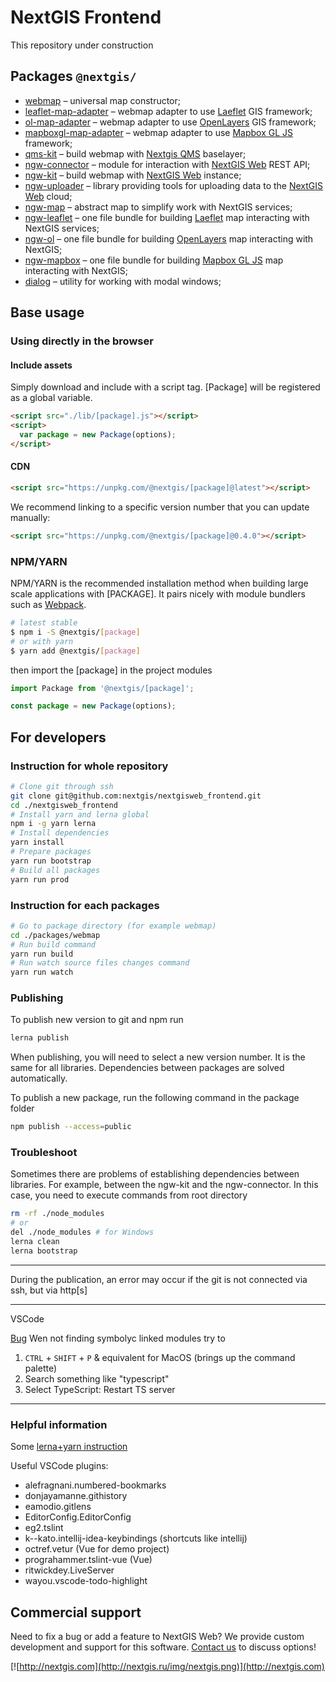 # NextGIS Frontend

This repository under construction

## Packages `@nextgis/`

- [webmap](https://github.com/nextgis/nextgisweb_frontend/tree/master/packages/webmap) – universal map constructor;
- [leaflet-map-adapter](https://github.com/nextgis/nextgisweb_frontend/tree/master/packages/leaflet-map-adapter) – webmap adapter to use [Laeflet](https://leafletjs.com/) GIS framework;
- [ol-map-adapter](https://github.com/nextgis/nextgisweb_frontend/tree/master/packages/ol-map-adapter) – webmap adapter to use [OpenLayers](https://openlayers.org/) GIS framework;
- [mapboxgl-map-adapter](https://github.com/nextgis/nextgisweb_frontend/tree/master/packages/mapboxgl-map-adapter) – webmap adapter to use [Mapbox GL JS](https://www.mapbox.com/mapbox-gl-js/api/) framework;
- [qms-kit](https://github.com/nextgis/nextgisweb_frontend/tree/master/packages/qms-kit) – build webmap with [Nextgis QMS](https://qms.nextgis.com/) baselayer;
- [ngw-connector](https://github.com/nextgis/nextgisweb_frontend/tree/master/packages/ngw-connector) – module for interaction with [NextGIS Web](http://docs.nextgis.ru/docs_ngweb_dev/doc/developer/toc.html) REST API;
- [ngw-kit](https://github.com/nextgis/nextgisweb_frontend/tree/master/packages/ngw-kit) – build webmap with [NextGIS Web](http://nextgis.ru/nextgis-web/) instance;
- [ngw-uploader](https://github.com/nextgis/nextgisweb_frontend/tree/master/packages/ngw-uploader) – library providing tools for uploading data to the [NextGIS Web](http://nextgis.ru/nextgis-web/) cloud;
- [ngw-map](https://github.com/nextgis/nextgisweb_frontend/tree/master/packages/ngw-map) – abstract map to simplify work with NextGIS services;
- [ngw-leaflet](https://github.com/nextgis/nextgisweb_frontend/tree/master/packages/ngw-leaflet) – one file bundle for building [Laeflet](https://leafletjs.com/) map interacting with NextGIS services;
- [ngw-ol](https://github.com/nextgis/nextgisweb_frontend/tree/master/packages/ngw-ol) – one file bundle for building [OpenLayers](https://openlayers.org/) map interacting with NextGIS;
- [ngw-mapbox](https://github.com/nextgis/nextgisweb_frontend/tree/master/packages/ngw-mapbox) – one file bundle for building [Mapbox GL JS](https://www.mapbox.com/mapbox-gl-js/api/) map interacting with NextGIS;
- [dialog](https://github.com/nextgis/nextgisweb_frontend/tree/master/packages/dialog) – utility for working with modal windows;

## Base usage

### Using directly in the browser

#### Include assets

Simply download and include with a script tag. \[Package\] will be registered as a global variable.

```html
<script src="./lib/[package].js"></script>
<script>
  var package = new Package(options);
</script>
```

#### CDN

```html
<script src="https://unpkg.com/@nextgis/[package]@latest"></script>
```

We recommend linking to a specific version number that you can update manually:

```html
<script src="https://unpkg.com/@nextgis/[package]@0.4.0"></script>
```

### NPM/YARN

NPM/YARN is the recommended installation method when building large scale applications with [PACKAGE]. It pairs nicely with module bundlers such as [Webpack](https://webpack.js.org/).

```bash
# latest stable
$ npm i -S @nextgis/[package]
# or with yarn
$ yarn add @nextgis/[package]
```

then import the \[package\] in the project modules

```js
import Package from '@nextgis/[package]';

const package = new Package(options);
```

## For developers

### Instruction for whole repository

```bash
# Clone git through ssh
git clone git@github.com:nextgis/nextgisweb_frontend.git
cd ./nextgisweb_frontend
# Install yarn and lerna global
npm i -g yarn lerna
# Install dependencies
yarn install
# Prepare packages
yarn run bootstrap
# Build all packages
yarn run prod
```

### Instruction for each packages

```bash
# Go to package directory (for example webmap)
cd ./packages/webmap
# Run build command
yarn run build
# Run watch source files changes command
yarn run watch
```

### Publishing

To publish new version to git and npm run

```bash
lerna publish
```

When publishing, you will need to select a new version number. It is the same for all libraries.
Dependencies between packages are solved automatically.

To publish a new package, run the following command in the package folder

```bash
npm publish --access=public
```

### Troubleshoot

Sometimes there are problems of establishing dependencies between libraries.
For example, between the ngw-kit and the ngw-connector.
In this case, you need to execute commands from root directory

```bash
rm -rf ./node_modules
# or
del ./node_modules # for Windows
lerna clean
lerna bootstrap
```

---

During the publication, an error may occur if the git is not connected via ssh, but via http[s]

---

VSCode

[Bug](https://github.com/Microsoft/vscode/issues/25312) Wen not finding symbolyc linked modules try to

1. `CTRL` + `SHIFT` + `P` & equivalent for MacOS (brings up the command palette)
2. Search something like "typescript"
3. Select TypeScript: Restart TS server

---

### Helpful information

Some [lerna+yarn instruction](https://medium.com/trabe/monorepo-setup-with-lerna-and-yarn-workspaces-5d747d7c0e91)

Useful VSCode plugins:

- alefragnani.numbered-bookmarks
- donjayamanne.githistory
- eamodio.gitlens
- EditorConfig.EditorConfig
- eg2.tslint
- k--kato.intellij-idea-keybindings (shortcuts like intellij)
- octref.vetur (Vue for demo project)
- prograhammer.tslint-vue (Vue)
- ritwickdey.LiveServer
- wayou.vscode-todo-highlight

## Commercial support

Need to fix a bug or add a feature to NextGIS Web? We provide custom development and support for this software. [Contact us](http://nextgis.com/contact/) to discuss options!

[![http://nextgis.com](http://nextgis.ru/img/nextgis.png)](http://nextgis.com)
